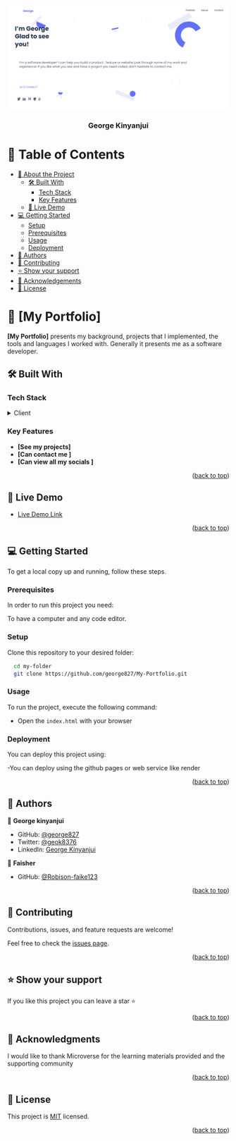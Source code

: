<a name="readme-top"></a>

<div align="center">
  <!-- You are encouraged to replace this logo with your own! Otherwise you can also remove it. -->
  <img src="img/projectindex.png" alt="project" width="1000"  height="auto" />
  <br/>

  <h3><b>George Kinyanjui </b></h3>

</div>

# 📗 Table of Contents

- [📖 About the Project](#about-project)
  - [🛠 Built With](#built-with)
    - [Tech Stack](#tech-stack)
    - [Key Features](#key-features)
  - [🚀 Live Demo](#live-demo)
- [💻 Getting Started](#getting-started)
  - [Setup](#setup)
  - [Prerequisites](#prerequisites)
  - [Usage](#usage)
  - [Deployment](#deployment)
- [👥 Authors](#authors)
- [🤝 Contributing](#contributing)
- [⭐️ Show your support](#support)
- [🙏 Acknowledgements](#acknowledgements)
- [📝 License](#license)

<!-- PROJECT DESCRIPTION -->

# 📖 [My Portfolio] <a name="about-project"></a>

**[My Portfolio]**  presents my background, projects that I implemented, the tools and languages I worked with. Generally it presents me as a software developer.

## 🛠 Built With <a name="built-with"></a>

### Tech Stack <a name="tech-stack"></a>

<details>
  <summary>Client</summary>
  <ul>
    <li><a href="https://www.javascript.com/">JavaScript</a></li>
  </ul>
</details>

<!-- Features -->

### Key Features <a name="key-features"></a>

- **[See my projects]**
- **[Can contact me ]**
- **[Can view all my socials ]**

<p align="right">(<a href="#readme-top">back to top</a>)</p>

<!-- LIVE DEMO -->

## 🚀 Live Demo <a name="live-demo"></a>


- [Live Demo Link](https://george827.github.io/My-Portfolio/)

<p align="right">(<a href="#readme-top">back to top</a>)</p>

<!-- GETTING STARTED -->

## 💻 Getting Started <a name="getting-started"></a>

To get a local copy up and running, follow these steps.

### Prerequisites

In order to run this project you need:

To have a computer and any code editor.

### Setup

Clone this repository to your desired folder:

```sh
  cd my-folder
  git clone https://github.com/george827/My-Portfolio.git
```


### Usage

To run the project, execute the following command:

- Open the `index.html` with your browser

### Deployment

You can deploy this project using:

-You can deploy using the github pages or web service like render

<p align="right">(<a href="#readme-top">back to top</a>)</p>

<!-- AUTHORS -->

## 👥 Authors <a name="authors"></a>

👤 **George kinyanjui**

- GitHub: [@george827](https://github.com/george827)
- Twitter: [@geok8376](https://twitter.com/geok8376)
- LinkedIn: [George Kinyanjui](https://www.linkedin.com/in/georgekinyanjui/)

👤 **Faisher**

- GitHub: [@Robison-faike123](https://github.com/Robison-faike123)

<p align="right">(<a href="#readme-top">back to top</a>)</p>

<!-- CONTRIBUTING -->

## 🤝 Contributing <a name="contributing"></a>

Contributions, issues, and feature requests are welcome!

Feel free to check the [issues page](https://github.com/george827/My-Portfolio/issues).

<p align="right">(<a href="#readme-top">back to top</a>)</p>

<!-- SUPPORT -->

## ⭐️ Show your support <a name="support"></a>


If you like this project you can leave a star ⭐️

<p align="right">(<a href="#readme-top">back to top</a>)</p>

<!-- ACKNOWLEDGEMENTS -->

## 🙏 Acknowledgments <a name="acknowledgements"></a>


I would like to thank Microverse for the learning materials provided and the supporting community

<p align="right">(<a href="#readme-top">back to top</a>)</p>


<!-- LICENSE -->

## 📝 License <a name="license"></a>

This project is [MIT](https://github.com/george827/My-Portfolio/blob/dev/LICENSE) licensed.

<p align="right">(<a href="#readme-top">back to top</a>)</p>
